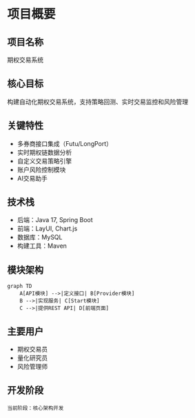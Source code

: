 # 项目概要

## 项目名称
期权交易系统

## 核心目标
构建自动化期权交易系统，支持策略回测、实时交易监控和风险管理

## 关键特性
- 多券商接口集成（Futu/LongPort）
- 实时期权链数据分析
- 自定义交易策略引擎
- 账户风险控制模块
- AI交易助手

## 技术栈
- 后端：Java 17, Spring Boot
- 前端：LayUI, Chart.js
- 数据库：MySQL
- 构建工具：Maven

## 模块架构
```mermaid
graph TD
    A[API模块] -->|定义接口| B[Provider模块]
    B -->|实现服务| C[Start模块]
    C -->|提供REST API| D[前端页面]
```

## 主要用户
- 期权交易员
- 量化研究员
- 风险管理师

## 开发阶段
`当前阶段：核心架构开发`
